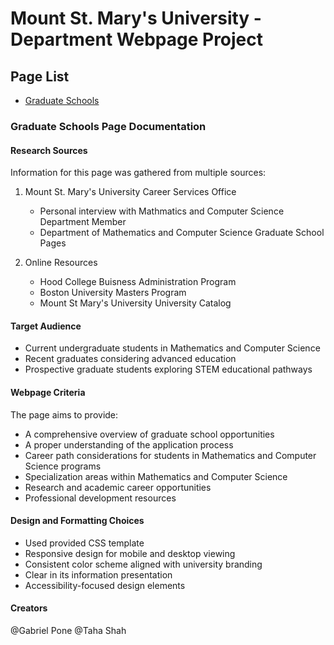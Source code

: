 # Mount St. Mary's University - Department Webpage Project

## Page List
- [Graduate Schools](#graduate-schools-page-documentation)

### Graduate Schools Page Documentation

#### Research Sources
Information for this page was gathered from multiple sources:
1. Mount St. Mary's University Career Services Office
   - Personal interview with Mathmatics and Computer Science Department Member
   - Department of Mathematics and Computer Science Graduate School Pages
  
2. Online Resources
   - Hood College Buisness Administration Program
   - Boston University Masters Program
   - Mount St Mary's University University Catalog

#### Target Audience
- Current undergraduate students in Mathematics and Computer Science
- Recent graduates considering advanced education
- Prospective graduate students exploring STEM educational pathways

#### Webpage Criteria
The page aims to provide:
- A comprehensive overview of graduate school opportunities
- A proper understanding of the application process 
- Career path considerations for students in Mathematics and Computer Science programs 
- Specialization areas within Mathematics and Computer Science
- Research and academic career opportunities
- Professional development resources

#### Design and Formatting Choices
- Used provided CSS template
- Responsive design for mobile and desktop viewing 
- Consistent color scheme aligned with university branding
- Clear in its information presentation
- Accessibility-focused design elements

#### Creators
@Gabriel Pone
@Taha Shah 
